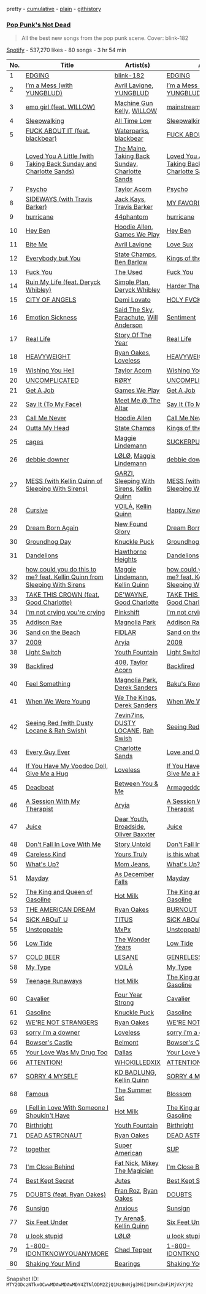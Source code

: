 pretty - [cumulative](/playlists/cumulative/37i9dQZF1DX1ewVhAJ17m4.md) - [plain](/playlists/plain/37i9dQZF1DX1ewVhAJ17m4) - [githistory](https://github.githistory.xyz/mackorone/spotify-playlist-archive/blob/main/playlists/plain/37i9dQZF1DX1ewVhAJ17m4)

### [Pop Punk's Not Dead](https://open.spotify.com/playlist/37i9dQZF1DX1ewVhAJ17m4)

> All the best new songs from the pop punk scene\. Cover: blink\-182

[Spotify](https://open.spotify.com/user/spotify) - 537,270 likes - 80 songs - 3 hr 54 min

| No. | Title | Artist(s) | Album | Length |
|---|---|---|---|---|
| 1 | [EDGING](https://open.spotify.com/track/2wVWGFVkL5I3JGsoWBx2AZ) | [blink\-182](https://open.spotify.com/artist/6FBDaR13swtiWwGhX1WQsP) | [EDGING](https://open.spotify.com/album/0EspGdWdoWAxa5mBdQ5z55) | 2:31 |
| 2 | [I’m a Mess \(with YUNGBLUD\)](https://open.spotify.com/track/1yvArCvZLTHiawRdWKSAWj) | [Avril Lavigne](https://open.spotify.com/artist/0p4nmQO2msCgU4IF37Wi3j), [YUNGBLUD](https://open.spotify.com/artist/6Ad91Jof8Niiw0lGLLi3NW) | [I’m a Mess \(with YUNGBLUD\)](https://open.spotify.com/album/7kpLyQOiE4j9bNCZhKvWBr) | 3:07 |
| 3 | [emo girl \(feat\. WILLOW\)](https://open.spotify.com/track/3tBZ60j1jQ7NJm8IjelyQe) | [Machine Gun Kelly](https://open.spotify.com/artist/6TIYQ3jFPwQSRmorSezPxX), [WILLOW](https://open.spotify.com/artist/3rWZHrfrsPBxVy692yAIxF) | [mainstream sellout](https://open.spotify.com/album/3sKZHtQoq3tPtkXbT8PJAc) | 2:39 |
| 4 | [Sleepwalking](https://open.spotify.com/track/4SOtTsuFYYlkOOvXMbroUv) | [All Time Low](https://open.spotify.com/artist/46gyXjRIvN1NL1eCB8GBxo) | [Sleepwalking](https://open.spotify.com/album/4bI5LF5zauGsBIL9z8mLyl) | 3:07 |
| 5 | [FUCK ABOUT IT \(feat\. blackbear\)](https://open.spotify.com/track/3MOKBkpsarb0AfAABcLAsn) | [Waterparks](https://open.spotify.com/artist/3QaxveoTiMetZCMp1sftiu), [blackbear](https://open.spotify.com/artist/2cFrymmkijnjDg9SS92EPM) | [FUCK ABOUT IT](https://open.spotify.com/album/2U9uohrVqMVGb1pBqPFTXX) | 2:52 |
| 6 | [Loved You A Little \(with Taking Back Sunday and Charlotte Sands\)](https://open.spotify.com/track/0IPKskRI33eRXjUhNUr9b5) | [The Maine](https://open.spotify.com/artist/4o0pNHbyj36LPvukNqEug0), [Taking Back Sunday](https://open.spotify.com/artist/24XtlMhEMNdi822vi0MhY1), [Charlotte Sands](https://open.spotify.com/artist/2cAXhrWAztXGwk6r15ibW2) | [Loved You A Little \(with Taking Back Sunday and Charlotte Sands\)](https://open.spotify.com/album/2tgx0FJj6dtx3GzTm1Jbbd) | 3:27 |
| 7 | [Psycho](https://open.spotify.com/track/29GKyMCkBY2Kc7M2VcAZJE) | [Taylor Acorn](https://open.spotify.com/artist/1A0WloDoRE88uUwo3wensY) | [Psycho](https://open.spotify.com/album/4toEJiFEggtxsZPewZmLat) | 2:59 |
| 8 | [SIDEWAYS \(with Travis Barker\)](https://open.spotify.com/track/0SbcVQyMO5M68AzhX8gYaS) | [Jack Kays](https://open.spotify.com/artist/24qqDoA4BBXVnPOdHBjT54), [Travis Barker](https://open.spotify.com/artist/4exLIFE8sISLr28sqG1qNX) | [MY FAVORITE NIGHTMARES](https://open.spotify.com/album/5YwWOzaV6HGAUylT1MvoJZ) | 2:04 |
| 9 | [hurricane](https://open.spotify.com/track/7rBZUdVNrNxucV0E3bjgec) | [44phantom](https://open.spotify.com/artist/1vwwjIPFeYoRfAUCqqO6cZ) | [hurricane](https://open.spotify.com/album/6KrlbTeMwlqpaH0aAA18bW) | 2:44 |
| 10 | [Hey Ben](https://open.spotify.com/track/4E3BK77SynwO7hMHp2KvAa) | [Hoodie Allen](https://open.spotify.com/artist/382aq8Pij5V2nE2JMHMoxl), [Games We Play](https://open.spotify.com/artist/4yP4eYthbuCNIcoQtqwj40) | [Hey Ben](https://open.spotify.com/album/6rnlieOtH8DDSZnBqe1L3M) | 3:20 |
| 11 | [Bite Me](https://open.spotify.com/track/6dfwRetlyLPBoQzdufbOWj) | [Avril Lavigne](https://open.spotify.com/artist/0p4nmQO2msCgU4IF37Wi3j) | [Love Sux](https://open.spotify.com/album/5pkQpJAHxy9BzwA7E1UWxF) | 2:39 |
| 12 | [Everybody but You](https://open.spotify.com/track/40FJkZzaY8DWGtYoCB63EE) | [State Champs](https://open.spotify.com/artist/1qqdO7xMptucPDMopsOdkr), [Ben Barlow](https://open.spotify.com/artist/79SZgK0iRDlLJpsH7mSvNC) | [Kings of the New Age](https://open.spotify.com/album/2BZ8KjxTb0pNNKFwQmG1j9) | 3:47 |
| 13 | [Fuck You](https://open.spotify.com/track/7fGGZSUU5Uja2A8dvmS9l9) | [The Used](https://open.spotify.com/artist/55VydwMyCuGcavwPuhutPL) | [Fuck You](https://open.spotify.com/album/2Sdh5caZ8hEFIbQGXY4p6e) | 2:57 |
| 14 | [Ruin My Life \(feat\. Deryck Whibley\)](https://open.spotify.com/track/0g4Nl4tH0jef0wApjV5sfH) | [Simple Plan](https://open.spotify.com/artist/2p4FqHnazRucYQHyDCdBrJ), [Deryck Whibley](https://open.spotify.com/artist/4qJK4cVUMM04auRU8oa4bf) | [Harder Than It Looks](https://open.spotify.com/album/0NgcYDpxXtgTADvZdVTLtP) | 3:19 |
| 15 | [CITY OF ANGELS](https://open.spotify.com/track/2bi50NN02pkUKLKphROHd9) | [Demi Lovato](https://open.spotify.com/artist/6S2OmqARrzebs0tKUEyXyp) | [HOLY FVCK](https://open.spotify.com/album/2QX21ryT6SIcft6N3PkfeR) | 2:51 |
| 16 | [Emotion Sickness](https://open.spotify.com/track/5NWyhQjPTh37ygOq4UHYZk) | [Said The Sky](https://open.spotify.com/artist/4LZ4De2MoO3lP6QaNCfvcu), [Parachute](https://open.spotify.com/artist/2PCUhxD40qlMqsKHjTZD2e), [Will Anderson](https://open.spotify.com/artist/3jASw3YQHarl90fZWNyCdn) | [Sentiment](https://open.spotify.com/album/4eZHJqBC68gC2UtAKeiCnA) | 3:22 |
| 17 | [Real Life](https://open.spotify.com/track/3WcZqa5zOjq3FnEBZCriMw) | [Story Of The Year](https://open.spotify.com/artist/0KDuKk6YdEu3hR56HtXmxt) | [Real Life](https://open.spotify.com/album/52NM880fYreKPu2PJDFR0x) | 2:44 |
| 18 | [HEAVYWEIGHT](https://open.spotify.com/track/6bAx3WfHbtY4LjuS7tdCPK) | [Ryan Oakes](https://open.spotify.com/artist/4l43uAIHyF5VzgonMKVkg7), [Loveless](https://open.spotify.com/artist/1MP7xlABJ13LtmHfG77SCJ) | [HEAVYWEIGHT](https://open.spotify.com/album/5c3oE6tatGA1ZeLDA4IIa9) | 2:49 |
| 19 | [Wishing You Hell](https://open.spotify.com/track/5wqujlOPZBrYe1YFMpReEd) | [Taylor Acorn](https://open.spotify.com/artist/1A0WloDoRE88uUwo3wensY) | [Wishing You Hell](https://open.spotify.com/album/1JbhrcxEaF8NnGdxjTTnsa) | 3:14 |
| 20 | [UNCOMPLICATED](https://open.spotify.com/track/2u1I5zNsB0FzoVhuzCCszK) | [RØRY](https://open.spotify.com/artist/7axZFTseO96HmG1u4ABDAI) | [UNCOMPLICATED](https://open.spotify.com/album/1bY6MJZFiRStXOHnIolIhn) | 2:29 |
| 21 | [Get A Job](https://open.spotify.com/track/1SvWcEk0BXuOmQp25PThtR) | [Games We Play](https://open.spotify.com/artist/4yP4eYthbuCNIcoQtqwj40) | [Get A Job](https://open.spotify.com/album/4J4wfSzNBR5hBABl1dgcYG) | 3:06 |
| 22 | [Say It \(To My Face\)](https://open.spotify.com/track/2UMeGWmUri9RVpmckPV9Jt) | [Meet Me @ The Altar](https://open.spotify.com/artist/4bzfsZhaLW6VWHLh1sqcrK) | [Say It \(To My Face\)](https://open.spotify.com/album/0zErHJ7vr4Ao9VgoX3RUYm) | 2:39 |
| 23 | [Call Me Never](https://open.spotify.com/track/4No3g1xYAXAyxYU4LQLZEq) | [Hoodie Allen](https://open.spotify.com/artist/382aq8Pij5V2nE2JMHMoxl) | [Call Me Never](https://open.spotify.com/album/0BfKHzKddDMfm0G3Ou3qUS) | 3:02 |
| 24 | [Outta My Head](https://open.spotify.com/track/28RPEcjNNGKRdbTygQ7WoH) | [State Champs](https://open.spotify.com/artist/1qqdO7xMptucPDMopsOdkr) | [Kings of the New Age](https://open.spotify.com/album/2BZ8KjxTb0pNNKFwQmG1j9) | 2:56 |
| 25 | [cages](https://open.spotify.com/track/6zmpq82Tlev82M7BIl5V8b) | [Maggie Lindemann](https://open.spotify.com/artist/0uGk2czvcpWQA383Im6ajf) | [SUCKERPUNCH](https://open.spotify.com/album/0EIqEFEc82T70pVTKh7w1k) | 2:31 |
| 26 | [debbie downer](https://open.spotify.com/track/6VTzauIrG2hjKtKFYFJfMT) | [LØLØ](https://open.spotify.com/artist/5MjcGshMggPgIHinIUDaX0), [Maggie Lindemann](https://open.spotify.com/artist/0uGk2czvcpWQA383Im6ajf) | [debbie downer](https://open.spotify.com/album/4jxtbLNDuxXJwXk8D9EhS6) | 2:39 |
| 27 | [MESS \(with Kellin Quinn of Sleeping With Sirens\)](https://open.spotify.com/track/2sPlAS5w8wpAfbxL3l2Ljr) | [GARZI](https://open.spotify.com/artist/0w6YVGViQHcgC3eyc8LxUv), [Sleeping With Sirens](https://open.spotify.com/artist/3N8Hy6xQnQv1F1XCiyGQqA), [Kellin Quinn](https://open.spotify.com/artist/3M9XAM57a4qFz3v6Lq27t2) | [MESS \(with Kellin Quinn of Sleeping With Sirens\)](https://open.spotify.com/album/7tyN1gptSZOcv1PPELd7vU) | 2:19 |
| 28 | [Cursive](https://open.spotify.com/track/2qMJb05RCtQAO3OdoqxEMH) | [VOILÀ](https://open.spotify.com/artist/6NnBBumbcMYsaPTHFhPtXD), [Kellin Quinn](https://open.spotify.com/artist/3M9XAM57a4qFz3v6Lq27t2) | [Happy Never After](https://open.spotify.com/album/2SmBv7YTCsWRzlMcsp18he) | 2:55 |
| 29 | [Dream Born Again](https://open.spotify.com/track/3nTZKdlQJaKsMXmr6gGDeo) | [New Found Glory](https://open.spotify.com/artist/4ghjRm4M2vChDfTUycx0Ce) | [Dream Born Again](https://open.spotify.com/album/680aZyr4pHGgUGXvgGLwlG) | 4:21 |
| 30 | [Groundhog Day](https://open.spotify.com/track/3ji7KFn4mhQ0BGHqFkwRdI) | [Knuckle Puck](https://open.spotify.com/artist/5ABfpj7Z00wfPiv2uW4MFm) | [Groundhog Day](https://open.spotify.com/album/415iY0uDENvjox5USnF9uC) | 3:37 |
| 31 | [Dandelions](https://open.spotify.com/track/1wCfd9MNQ9qiHc4juuHvGA) | [Hawthorne Heights](https://open.spotify.com/artist/126FigDBtqwS2YsOYMTPQe) | [Dandelions](https://open.spotify.com/album/46MdVbI4lly7RJawzSxlJc) | 2:59 |
| 32 | [how could you do this to me? feat\. Kellin Quinn from Sleeping With Sirens](https://open.spotify.com/track/6jhBI8HZ1qxetz13hjL1PE) | [Maggie Lindemann](https://open.spotify.com/artist/0uGk2czvcpWQA383Im6ajf), [Kellin Quinn](https://open.spotify.com/artist/3M9XAM57a4qFz3v6Lq27t2) | [how could you do this to me? feat\. Kellin Quinn from Sleeping With Sirens](https://open.spotify.com/album/5d9zUPulqyPiHYS48HbkX0) | 2:40 |
| 33 | [TAKE THIS CROWN \(feat\. Good Charlotte\)](https://open.spotify.com/track/2IY9lQ8pD2uVzAoIxJUPK8) | [DE'WAYNE](https://open.spotify.com/artist/4lpKeKXJYkglSWyEmnOF7O), [Good Charlotte](https://open.spotify.com/artist/5aYyPjAsLj7UzANzdupwnS) | [TAKE THIS CROWN \(feat\. Good Charlotte\)](https://open.spotify.com/album/5A4pLq7sNTS4kdEnd6lN9M) | 3:35 |
| 34 | [i'm not crying you're crying](https://open.spotify.com/track/2EEBYFmjdsVLmDhXXGLfZi) | [Pinkshift](https://open.spotify.com/artist/3bfSaJqEYosPcdoCN06G3P) | [i'm not crying you're crying](https://open.spotify.com/album/1kBr8aY2qHp1JE43Kadnby) | 2:49 |
| 35 | [Addison Rae](https://open.spotify.com/track/5G7JTfXmgI7BXiT8ijEhn7) | [Magnolia Park](https://open.spotify.com/artist/7B76SsfzG0wWk1WEvGzCmY) | [Addison Rae](https://open.spotify.com/album/10guCRD4IIfIvmAt5ny4Km) | 3:19 |
| 36 | [Sand on the Beach](https://open.spotify.com/track/45WduJCqST7pBJPvxZ6ZgU) | [FIDLAR](https://open.spotify.com/artist/3P6duIn7oHeiBACZfYeNud) | [Sand on the Beach](https://open.spotify.com/album/3vcKqp5Pque6sqEXiZvMtU) | 2:16 |
| 37 | [2009](https://open.spotify.com/track/0hyjxXkT5neqnNmJUVjtD4) | [Aryia](https://open.spotify.com/artist/3pWE3vAZ06uBBPsmguhCz2) | [2009](https://open.spotify.com/album/59ZhsyVbxiKkuKm0vUK65d) | 3:11 |
| 38 | [Light Switch](https://open.spotify.com/track/43YhUeHATriN0vyiEZUZ82) | [Youth Fountain](https://open.spotify.com/artist/5e9SnnT1mabuWwjwu6FrZD) | [Light Switch](https://open.spotify.com/album/7yBLWbLDEZp3ZLNKC1oB35) | 3:08 |
| 39 | [Backfired](https://open.spotify.com/track/2pkaP5gZboMEf5Jlrh8FXK) | [408](https://open.spotify.com/artist/1m2wYIvVYvhEnvdaOJbIfT), [Taylor Acorn](https://open.spotify.com/artist/1A0WloDoRE88uUwo3wensY) | [Backfired](https://open.spotify.com/album/5XZgEi755XiwELre12FuYW) | 2:33 |
| 40 | [Feel Something](https://open.spotify.com/track/0ris8ZOev93elZLB0au38j) | [Magnolia Park](https://open.spotify.com/artist/7B76SsfzG0wWk1WEvGzCmY), [Derek Sanders](https://open.spotify.com/artist/5vfh5OHbhWef7NigPS6CCE) | [Baku's Revenge](https://open.spotify.com/album/07wQSjTds9132XAwuYzBWF) | 3:00 |
| 41 | [When We Were Young](https://open.spotify.com/track/3bYUFS0H27cU8A7DJW0AOY) | [We The Kings](https://open.spotify.com/artist/3ao3jf5d70Tf4fPh2bnXVl), [Derek Sanders](https://open.spotify.com/artist/5vfh5OHbhWef7NigPS6CCE) | [When We Were Young](https://open.spotify.com/album/5tpdUkRLvsynbMO7dl0O5R) | 3:11 |
| 42 | [Seeing Red \(with Dusty Locane & Rah Swish\)](https://open.spotify.com/track/7eokpLlr9FBg6PdqzA2hLh) | [7evin7ins](https://open.spotify.com/artist/4Nr6sbnl0dWasnapIxS92I), [DUSTY LOCANE](https://open.spotify.com/artist/22hWz22JAmIhIEp0u1X01L), [Rah Swish](https://open.spotify.com/artist/4FeLiFUPdxVfFo8oOfA4BH) | [Seeing Red](https://open.spotify.com/album/5niGkfpw5sNpXPQnicsAKO) | 2:41 |
| 43 | [Every Guy Ever](https://open.spotify.com/track/1srdYQIXMmdqtEYsJFq8Xc) | [Charlotte Sands](https://open.spotify.com/artist/2cAXhrWAztXGwk6r15ibW2) | [Love and Other Lies](https://open.spotify.com/album/5l7whBWhClQiC0pFLpPcRi) | 2:39 |
| 44 | [If You Have My Voodoo Doll, Give Me a Hug](https://open.spotify.com/track/2I2fsIg0aSPmstuuaBcEIW) | [Loveless](https://open.spotify.com/artist/1MP7xlABJ13LtmHfG77SCJ) | [If You Have My Voodoo Doll, Give Me a Hug](https://open.spotify.com/album/2LrqwyeMfmptOAaqCM6JLs) | 3:06 |
| 45 | [Deadbeat](https://open.spotify.com/track/2gyWRxnmsdfPKlwu1x1YAy) | [Between You & Me](https://open.spotify.com/artist/1P1y4wp6V0CwjhGcXPKgAu) | [Armageddon](https://open.spotify.com/album/0shZOs5RGfa93z5RYxUHvw) | 2:42 |
| 46 | [A Session With My Therapist](https://open.spotify.com/track/34z2PBOPZUisHIdPYdlUzU) | [Aryia](https://open.spotify.com/artist/3pWE3vAZ06uBBPsmguhCz2) | [A Session With My Therapist](https://open.spotify.com/album/1UkkJcrSfZ0YBir2pnfNhV) | 3:19 |
| 47 | [Juice](https://open.spotify.com/track/4EAEKqmrkfA7WFfeBAvDZi) | [Dear Youth](https://open.spotify.com/artist/2agcmBxvoowsOAvwSbvLxG), [Broadside](https://open.spotify.com/artist/7EGdqeEDe7WMqOVyDFUYyo), [Oliver Baxxter](https://open.spotify.com/artist/1C3ukvfqNRUyRVi8Vvrz1b) | [Juice](https://open.spotify.com/album/0BZ62pEv3lsqAAl8Cx1WsA) | 3:11 |
| 48 | [Don't Fall In Love With Me](https://open.spotify.com/track/14U3GHjvw3Bk9HDeEBdrur) | [Story Untold](https://open.spotify.com/artist/0BOXARfvlX6FdiyMJUUn1Z) | [Don't Fall In Love With Me](https://open.spotify.com/album/5IQldAUzw7BjWe6fcg163u) | 2:28 |
| 49 | [Careless Kind](https://open.spotify.com/track/3h8L8qrK6GzE5JoHjOU9Oz) | [Yours Truly](https://open.spotify.com/artist/76NpRNEWMaNdOudixwOPRo) | [is this what i look like?](https://open.spotify.com/album/4u11pDt06OqbpvUoauvrSH) | 2:34 |
| 50 | [What's Up?](https://open.spotify.com/track/1rCQdw3dnvVexJwu1c7EAL) | [Mom Jeans.](https://open.spotify.com/artist/6PsktPFR0UZptKdSqmlS5h) | [What's Up?](https://open.spotify.com/album/471qHpHrvs92sYyQgPHLYz) | 2:21 |
| 51 | [Mayday](https://open.spotify.com/track/1edhPisNI08MF5QlmY7cBa) | [As December Falls](https://open.spotify.com/artist/7Atp614yT56v9XrlqZryzX) | [Mayday](https://open.spotify.com/album/6heLspB3z0lhszKGKwNBfo) | 3:15 |
| 52 | [The King and Queen of Gasoline](https://open.spotify.com/track/1Ee8F0OqNRgdXoO9HoOrKI) | [Hot Milk](https://open.spotify.com/artist/1koutXdSFq2PHqtxSWj9tK) | [The King and Queen of Gasoline](https://open.spotify.com/album/1a3S2I3J4LcmAoj5ttDaoP) | 3:38 |
| 53 | [THE AMERICAN DREAM](https://open.spotify.com/track/3FSxSPFLwvVUMjTjFo9Von) | [Ryan Oakes](https://open.spotify.com/artist/4l43uAIHyF5VzgonMKVkg7) | [BURNOUT](https://open.spotify.com/album/01vivwdeCRkTwNwgVEFmza) | 3:02 |
| 54 | [SiCK ABOuT U](https://open.spotify.com/track/4kktxKYY6MQK6rNlEvNl2o) | [TITUS](https://open.spotify.com/artist/20U0ZkzluaLiHuPaG6eGRd) | [SiCK ABOuT U](https://open.spotify.com/album/2ycxmpyCma1VJLKs1O8Sp4) | 3:08 |
| 55 | [Unstoppable](https://open.spotify.com/track/0DRxRCkk7lrUs1VggJMmnP) | [MxPx](https://open.spotify.com/artist/1cSpfa4Un4NCOzeOKgGtG9) | [Unstoppable](https://open.spotify.com/album/2wJWPmjFjIAu4z8SlQkHjt) | 3:05 |
| 56 | [Low Tide](https://open.spotify.com/track/3DOxjr9bzKOfWZS59phJ0p) | [The Wonder Years](https://open.spotify.com/artist/0nq64XZMWV1s7XHXIkdH7K) | [Low Tide](https://open.spotify.com/album/3XLKkItEzGdJI4w4fC2VCV) | 3:37 |
| 57 | [COLD BEER](https://open.spotify.com/track/5pYO1LrXa4dbO2SxSliUhs) | [LESANE](https://open.spotify.com/artist/57N1gBU2XPgJH1f8UPBW7L) | [GENRELESS](https://open.spotify.com/album/7kTqaUsZea6CxLpvgzRA3E) | 1:41 |
| 58 | [My Type](https://open.spotify.com/track/3sYPS9z6s8UkChnhztaV50) | [VOILÀ](https://open.spotify.com/artist/6NnBBumbcMYsaPTHFhPtXD) | [My Type](https://open.spotify.com/album/5roYKXhHbcu9zFQrsAbQgp) | 2:45 |
| 59 | [Teenage Runaways](https://open.spotify.com/track/0n26pelcG2JrPeIhuA7YNh) | [Hot Milk](https://open.spotify.com/artist/1koutXdSFq2PHqtxSWj9tK) | [The King and Queen of Gasoline](https://open.spotify.com/album/1a3S2I3J4LcmAoj5ttDaoP) | 2:59 |
| 60 | [Cavalier](https://open.spotify.com/track/4N9LPYE07fGLDK2EfCpVpn) | [Four Year Strong](https://open.spotify.com/artist/0qqxspZOkbN00bu6DaRIrn) | [Cavalier](https://open.spotify.com/album/4MAxgehGTojMbNagyFBIpL) | 2:55 |
| 61 | [Gasoline](https://open.spotify.com/track/6kUqtwGftq5d2kzlH3Eh9t) | [Knuckle Puck](https://open.spotify.com/artist/5ABfpj7Z00wfPiv2uW4MFm) | [Gasoline](https://open.spotify.com/album/1TK2KPCTblGOP0J1fIITpx) | 2:43 |
| 62 | [WE'RE NOT STRANGERS](https://open.spotify.com/track/3RuNatnCCHe7LS5QTNnJJu) | [Ryan Oakes](https://open.spotify.com/artist/4l43uAIHyF5VzgonMKVkg7) | [WE'RE NOT STRANGERS](https://open.spotify.com/album/6uP0FNogIlJpxFnrRCES5z) | 2:18 |
| 63 | [sorry i'm a downer](https://open.spotify.com/track/5HthgwQJXeulWos92AfIrg) | [Loveless](https://open.spotify.com/artist/1MP7xlABJ13LtmHfG77SCJ) | [sorry i'm a downer](https://open.spotify.com/album/3pWZUapSZN36eiXNEdnM9z) | 2:50 |
| 64 | [Bowser's Castle](https://open.spotify.com/track/7KGCp5rReukE5rsPhoF8wJ) | [Belmont](https://open.spotify.com/artist/6hxiY0CFXTibGUtp8TdCxp) | [Bowser's Castle](https://open.spotify.com/album/6HU1A82WqOKoc4f7Z5zLjG) | 2:57 |
| 65 | [Your Love Was My Drug Too](https://open.spotify.com/track/2ZowBjrBKqgvAM7l7qrGaG) | [Dallas](https://open.spotify.com/artist/4G7Ft324bPwyWC2v35sns8) | [Your Love Was My Drug Too](https://open.spotify.com/album/6EuadnZ9ia3u6afdV6JDD5) | 3:06 |
| 66 | [ATTENTION!](https://open.spotify.com/track/5w4nlSCMfNT2TdopSd0Lmu) | [WHOKILLEDXIX](https://open.spotify.com/artist/0RSogp4qeGu0ZM71JRTay3) | [ATTENTION!](https://open.spotify.com/album/7zM6DDsuOyzy85DMg6Ktfh) | 2:41 |
| 67 | [SORRY 4 MYSELF](https://open.spotify.com/track/617vlwnmLpKRnMkotVThcu) | [KD BADLUNG](https://open.spotify.com/artist/6HdsAVRJZcvzy0aM8X9lSY), [Kellin Quinn](https://open.spotify.com/artist/3M9XAM57a4qFz3v6Lq27t2) | [SORRY 4 MYSELF](https://open.spotify.com/album/5Ng2BR9GAUtcEN6o1nRXRt) | 3:20 |
| 68 | [Famous](https://open.spotify.com/track/01lDsXPyoXUV9cAGIHskzs) | [The Summer Set](https://open.spotify.com/artist/0pwyD6DhbFWn8uVSz2Fr0w) | [Blossom](https://open.spotify.com/album/5R1zQFTTBHkxuUXFxUPCwk) | 2:53 |
| 69 | [I Fell in Love With Someone I Shouldn't Have](https://open.spotify.com/track/4G0BG6CVeApTQ1reoL9UOq) | [Hot Milk](https://open.spotify.com/artist/1koutXdSFq2PHqtxSWj9tK) | [The King and Queen of Gasoline](https://open.spotify.com/album/1a3S2I3J4LcmAoj5ttDaoP) | 3:21 |
| 70 | [Birthright](https://open.spotify.com/track/5cWcCvwwONGBqzTSaFqUri) | [Youth Fountain](https://open.spotify.com/artist/5e9SnnT1mabuWwjwu6FrZD) | [Birthright](https://open.spotify.com/album/5f45gB0MYo3vfKWXotr8xZ) | 3:05 |
| 71 | [DEAD ASTRONAUT](https://open.spotify.com/track/2hym6qBXvGwg0VnI7HuZot) | [Ryan Oakes](https://open.spotify.com/artist/4l43uAIHyF5VzgonMKVkg7) | [DEAD ASTRONAUT](https://open.spotify.com/album/5EXQvM0YJmhdqaU0lBXG4A) | 2:37 |
| 72 | [together](https://open.spotify.com/track/5kWxexqLsP9izjOxZre9iD) | [Super American](https://open.spotify.com/artist/2rYqBfxSvw45tW4WP5drQ2) | [SUP](https://open.spotify.com/album/3F548DjidPk7Z3kh4JCFnq) | 3:14 |
| 73 | [I'm Close Behind](https://open.spotify.com/track/5Q3gEtiKbGA5ZxQMVcnE6O) | [Fat Nick](https://open.spotify.com/artist/5dfFr2qhmXQLvHZqg0dynx), [Mikey The Magician](https://open.spotify.com/artist/7MmolAHKbrszXiOaS47Bwn) | [I'm Close Behind](https://open.spotify.com/album/1bwTocuXbenK4kaIU2Zoii) | 2:36 |
| 74 | [Best Kept Secret](https://open.spotify.com/track/1t7WwAVnHVfF2jgkTbCiSV) | [Jutes](https://open.spotify.com/artist/53fzjsJnjEKkA6TdncuIM4) | [Best Kept Secret](https://open.spotify.com/album/7FlwlWqXND3s375h0W5XTO) | 2:28 |
| 75 | [DOUBTS \(feat\. Ryan Oakes\)](https://open.spotify.com/track/4Oqkl7HhomsKtZ0uLmN1H7) | [Fran Roz](https://open.spotify.com/artist/5CEBgPIQYvgECBicrmdsSY), [Ryan Oakes](https://open.spotify.com/artist/4l43uAIHyF5VzgonMKVkg7) | [DOUBTS](https://open.spotify.com/album/0pcdbVMc06CZpJOoPpB55Z) | 2:54 |
| 76 | [Sunsign](https://open.spotify.com/track/2dx61vuBfDtGSoLtTYohAJ) | [Anxious](https://open.spotify.com/artist/4uOeSBqJoBz5OrxrsrTboH) | [Sunsign](https://open.spotify.com/album/5LJjM6vDocHzTEZvT2LQNf) | 3:47 |
| 77 | [Six Feet Under](https://open.spotify.com/track/54BhHvjtrz2eqGomjZK9mg) | [Ty Arena$](https://open.spotify.com/artist/08oF6bUJ3xPBr6XQsJdxpI), [Kellin Quinn](https://open.spotify.com/artist/3M9XAM57a4qFz3v6Lq27t2) | [Six Feet Under](https://open.spotify.com/album/4C8d8WgzPnrxZyJdlNgzHo) | 2:13 |
| 78 | [u look stupid](https://open.spotify.com/track/3DVlE3PXyYSTZg99ZwaV3A) | [LØLØ](https://open.spotify.com/artist/5MjcGshMggPgIHinIUDaX0) | [u look stupid](https://open.spotify.com/album/2gptxCWmLmrNseTobHQLBI) | 2:28 |
| 79 | [1\-800\-IDONTKNOWYOUANYMORE](https://open.spotify.com/track/3NuJl08m7fVOavmp3THQM0) | [Chad Tepper](https://open.spotify.com/artist/0Tcr6t5uyvDgOuNPCD36A3) | [1\-800\-IDONTKNOWYOUANYMORE](https://open.spotify.com/album/7GxJ6NCOZSEARqjVpMSEeA) | 2:51 |
| 80 | [Shaking Your Mind](https://open.spotify.com/track/7kTg2JxsgHLWjavcl1dPEf) | [Bearings](https://open.spotify.com/artist/0qpDBxRgLp6g0k2esJlUDn) | [Shaking Your Mind](https://open.spotify.com/album/3WKrQ041ZovsJcb8K4rpD9) | 2:26 |

Snapshot ID: `MTY2ODczNTkxOCwwMDAwMDAwMDY4ZTNlODM2ZjQ1NzBmNjg3MGI1MmYxZmFiMjVkYjM2`
